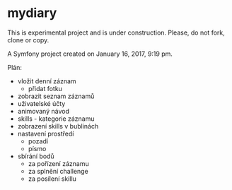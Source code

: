 mydiary
=======
This is experimental project and is under construction.
Please, do not fork, clone or copy.

A Symfony project created on January 16, 2017, 9:19 pm.

Plán:
- vložit denní záznam
    - přidat fotku
- zobrazit seznam záznamů
- uživatelské účty
- animovaný návod
- skills - kategorie záznamu
- zobrazení skills v bublinách
- nastavení prostředí
    - pozadí
    - písmo
- sbírání bodů
    - za pořízení záznamu
    - za splnění challenge
    - za posílení skillu
 